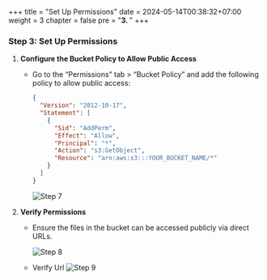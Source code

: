 +++
title = "Set Up Permissions"
date = 2024-05-14T00:38:32+07:00
weight = 3
chapter = false
pre = "<b>3. </b>"
+++

<!-- **Content:** -->

### Step 3: Set Up Permissions

1. **Configure the Bucket Policy to Allow Public Access**

   - Go to the “Permissions” tab > “Bucket Policy” and add the following policy to allow public access:

     ```json
     {
       "Version": "2012-10-17",
       "Statement": [
         {
           "Sid": "AddPerm",
           "Effect": "Allow",
           "Principal": "*",
           "Action": "s3:GetObject",
           "Resource": "arn:aws:s3:::YOUR_BUCKET_NAME/*"
         }
       ]
     }
     ```

     ![Step 7](./images/2-s3-static/7.step.png)

2. **Verify Permissions**

   - Ensure the files in the bucket can be accessed publicly via direct URLs.

     ![Step 8](./images/2-s3-static/8.step.png)

   - Verify Url
     ![Step 9](./images/2-s3-static/9.step.png)
